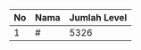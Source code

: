 | No | Nama            | Jumlah Level |
|----|-----------------|--------------|
| 1  | #    |    5326        |
